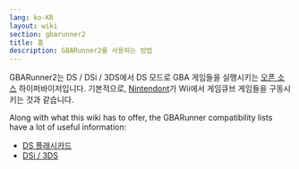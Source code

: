 ```yaml
---
lang: ko-KR
layout: wiki
section: gbarunner2
title: 홈
description: GBARunner2를 사용하는 방법
---
```


GBARunner2는 DS / DSi / 3DS에서 DS 모드로 GBA 게임들을 실행시키는 [오픈 소스](https://github.com/Gericom/GBARunner2) 하이퍼바이저입니다. 기본적으로, [Nintendont](https://github.com/FIX94/Nintendont)가 Wii에서 게임큐브 게임들을 구동시키는 것과 같습니다.

Along with what this wiki has to offer, the GBARunner compatibility lists have a lot of useful information:
- [DS 플래시카드](https://wiki.gbatemp.net/wiki/GBARunner2)
- [DSi / 3DS](https://wiki.gbatemp.net/wiki/GBARunner2/DSi_3DS_Compatibility_List)
